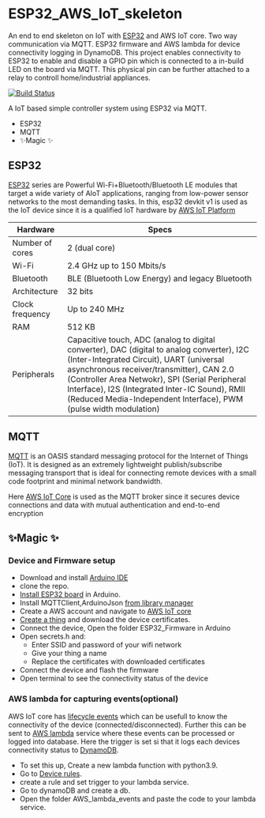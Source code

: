 # ESP32_AWS_IoT_skeleton
An end to end skeleton on IoT with [ESP32](https://www.espressif.com/en/products/socs/esp32) and AWS IoT core. Two way communication via MQTT. ESP32 firmware and AWS lambda for device connectivity logging in DynamoDB. This project enables connectivity to ESP32 to enable and disable a GPIO pin which is connected to a in-build LED on the board via MQTT. This physical pin can be further attached to a relay to controll home/industrial appliances.

[![Build Status](https://travis-ci.org/joemccann/dillinger.svg?branch=master)](https://travis-ci.org/joemccann/dillinger)

A IoT based simple controller system using ESP32 via MQTT. 

- ESP32
- MQTT
- ✨Magic ✨

## ESP32
[ESP32](https://www.amazon.in/xcluma-Development-Bluetooth-Ultra-Low-Consumption/dp/B075YSNVPJ/ref=sr_1_3?crid=8U0GRGTC8WL3&keywords=esp32&qid=1662192779&sprefix=esp3%2Caps%2C270&sr=8-3) series are Powerful Wi-Fi+Bluetooth/Bluetooth LE modules that target a wide variety of AIoT applications, ranging from low-power sensor networks to the most demanding tasks. In this, esp32 devkit v1 is used as the IoT device since it is a qualified IoT hardware by [AWS IoT Platform](https://devices.amazonaws.com/detail/a3G0h0000077nRtEAI/ESP32-WROOM-32SE)

| Hardware | Specs |
| ------ | ------ |
| Number of cores | 2 (dual core) |
| Wi-Fi | 2.4 GHz up to 150 Mbits/s |
| Bluetooth | BLE (Bluetooth Low Energy) and legacy Bluetooth |
| Architecture | 32 bits |
| Clock frequency | Up to 240 MHz |
| RAM | 512 KB |
| Peripherals | Capacitive touch, ADC (analog to digital converter), DAC (digital to analog converter), I2C (Inter-Integrated Circuit), UART (universal asynchronous receiver/transmitter), CAN 2.0 (Controller Area Netwokr), SPI (Serial Peripheral Interface), I2S (Integrated Inter-IC Sound), RMII (Reduced Media-Independent Interface), PWM (pulse width modulation) |

## MQTT
[MQTT](https://mqtt.org/) is an OASIS standard messaging protocol for the Internet of Things (IoT). It is designed as an extremely lightweight publish/subscribe messaging transport that is ideal for connecting remote devices with a small code footprint and minimal network bandwidth.

Here [AWS IoT Core](https://aws.amazon.com/iot-core/) is used as the MQTT broker since it secures device connections and data with mutual authentication and end-to-end encryption

## ✨Magic ✨
### Device and Firmware setup
- Download and install [Arduino IDE](https://www.arduino.cc/en/software)
- clone the repo.
- [Install ESP32 board](https://randomnerdtutorials.com/installing-the-esp32-board-in-arduino-ide-windows-instructions/) in Arduino.
- Install MQTTClient,ArduinoJson [from library manager](https://docs.arduino.cc/software/ide-v1/tutorials/installing-libraries)
- Create a AWS account and navigate to [AWS IoT core](https://us-east-1.console.aws.amazon.com/iot/home)
- [Create a thing](https://docs.aws.amazon.com/iot/latest/developerguide/iot-moisture-create-thing.html) and download the device certificates.
- Connect the device, Open the folder ESP32_Firmware in Arduino
- Open secrets.h and:
    - Enter SSID and password of your wifi network
    - Give your thing a name
    - Replace the certificates with downloaded certificates
- Connect the device and flash the firmware
- Open terminal to see the connectivity status of the device

### AWS lambda for capturing events(optional)
AWS IoT core has [lifecycle events](https://docs.aws.amazon.com/iot/latest/developerguide/life-cycle-events.html) which can be usefull to know the connectivity of the device (connected/disconnected). Further this can be sent to [AWS lambda](https://aws.amazon.com/lambda/) service where these events can be processed or logged into database. Here the trigger is set si that it logs each devices connectivity status to [DynamoDB](https://aws.amazon.com/dynamodb/).

- To set this up, Create a new lambda function with python3.9.
- Go to [Device rules](https://us-east-1.console.aws.amazon.com/iot/home?region=us-east-1#/rulehub).
- create a rule and set trigger to your lambda service.
- Go to dynamoDB and create a db.
- Open the folder AWS_lambda_events and paste the code to your lambda service.
